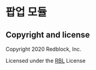 # 팝업 모듈
## Copyright and license
Copyright 2020 Redblock, Inc.

Licensed under the [RBL](https://kimsq.com/p/rbl) License
